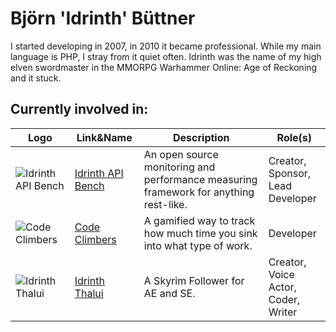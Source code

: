 # Björn 'Idrinth' Büttner

I started developing in 2007, in 2010 it became professional. While my main language is PHP, I stray from it quiet often. Idrinth was the name of my high elven swordmaster in the MMORPG Warhammer Online: Age of Reckoning and it stuck.

## Currently involved in:

| Logo | Link&Name | Description | Role(s) |
| ---- | ---- | ---- | --- |
| ![Idrinth API Bench](https://avatars.githubusercontent.com/u/168795631?s=200&v=4) | [Idrinth API Bench](https://github.com/idrinth-api-bench) | An open source monitoring and performance measuring framework for anything rest-like. | Creator,<br> Sponsor,<br> Lead Developer |
| ![Code Climbers](https://avatars.githubusercontent.com/u/172068413?s=200&v=4) | [Code Climbers](https://github.com/CodeClimbersIO) | A gamified way to track how much time you sink into what type of work. | Developer |
| ![Idrinth Thalui](https://avatars.githubusercontent.com/u/186255462?s=200&v=4) | [Idrinth Thalui](https://github.com/idrinth-thalui) | A Skyrim Follower for AE and SE. | Creator,<br> Voice Actor,<br> Coder,<br> Writer |

